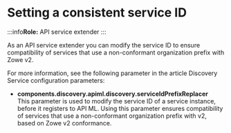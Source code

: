 # Setting a consistent service ID

:::info**Role:** API service extender
:::

As an API service extender you can modify the service ID to ensure compatibility of services that use a non-conformant organization prefix with Zowe v2.

For more information, see the following parameter in the article Discovery Service configuration parameters:

* **components.discovery.apiml.discovery.serviceIdPrefixReplacer**  
    This parameter is used to modify the service ID of a service instance, before it registers to API ML. Using this parameter ensures compatibility of services that use a non-conformant organization prefix with v2, based on Zowe v2 conformance.